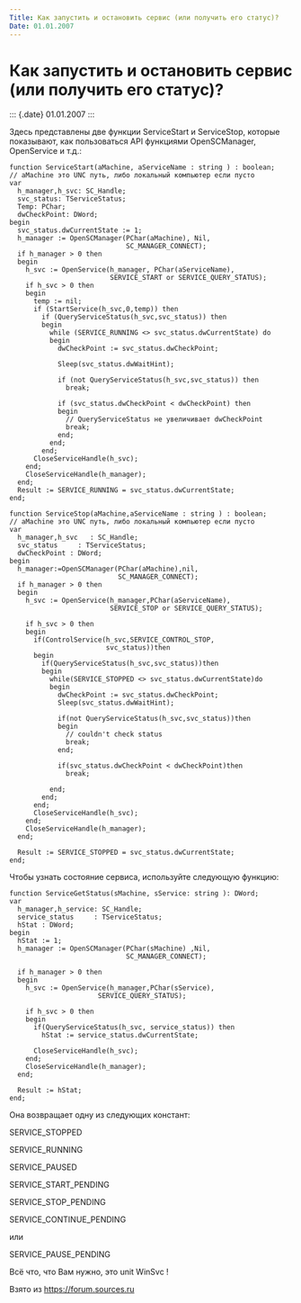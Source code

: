 ```yaml
---
Title: Как запустить и остановить сервис (или получить его статус)?
Date: 01.01.2007
---
```


Как запустить и остановить сервис (или получить его статус)?
============================================================

::: {.date}
01.01.2007
:::

Здесь представлены две функции ServiceStart и ServiceStop, которые
показывают, как пользоваться API функциями OpenSCManager, OpenService и
т.д.:

    function ServiceStart(aMachine, aServiceName : string ) : boolean; 
    // aMachine это UNC путь, либо локальный компьютер если пусто
    var 
      h_manager,h_svc: SC_Handle; 
      svc_status: TServiceStatus; 
      Temp: PChar; 
      dwCheckPoint: DWord; 
    begin 
      svc_status.dwCurrentState := 1; 
      h_manager := OpenSCManager(PChar(aMachine), Nil, 
                                 SC_MANAGER_CONNECT); 
      if h_manager > 0 then 
      begin 
        h_svc := OpenService(h_manager, PChar(aServiceName), 
                             SERVICE_START or SERVICE_QUERY_STATUS); 
        if h_svc > 0 then 
        begin 
          temp := nil; 
          if (StartService(h_svc,0,temp)) then 
            if (QueryServiceStatus(h_svc,svc_status)) then 
            begin 
              while (SERVICE_RUNNING <> svc_status.dwCurrentState) do 
              begin 
                dwCheckPoint := svc_status.dwCheckPoint; 
     
                Sleep(svc_status.dwWaitHint); 
     
                if (not QueryServiceStatus(h_svc,svc_status)) then 
                  break; 
     
                if (svc_status.dwCheckPoint < dwCheckPoint) then 
                begin 
                  // QueryServiceStatus не увеличивает dwCheckPoint 
                  break; 
                end; 
              end; 
            end; 
          CloseServiceHandle(h_svc); 
        end; 
        CloseServiceHandle(h_manager); 
      end; 
      Result := SERVICE_RUNNING = svc_status.dwCurrentState; 
    end; 

    function ServiceStop(aMachine,aServiceName : string ) : boolean; 
    // aMachine это UNC путь, либо локальный компьютер если пусто
    var 
      h_manager,h_svc   : SC_Handle; 
      svc_status     : TServiceStatus; 
      dwCheckPoint : DWord; 
    begin 
      h_manager:=OpenSCManager(PChar(aMachine),nil, 
                               SC_MANAGER_CONNECT); 
      if h_manager > 0 then 
      begin 
        h_svc := OpenService(h_manager,PChar(aServiceName), 
                             SERVICE_STOP or SERVICE_QUERY_STATUS); 
     
        if h_svc > 0 then 
        begin 
          if(ControlService(h_svc,SERVICE_CONTROL_STOP, 
                            svc_status))then 
          begin 
            if(QueryServiceStatus(h_svc,svc_status))then 
            begin 
              while(SERVICE_STOPPED <> svc_status.dwCurrentState)do 
              begin 
                dwCheckPoint := svc_status.dwCheckPoint; 
                Sleep(svc_status.dwWaitHint); 
     
                if(not QueryServiceStatus(h_svc,svc_status))then 
                begin 
                  // couldn't check status 
                  break; 
                end; 
     
                if(svc_status.dwCheckPoint < dwCheckPoint)then 
                  break; 
     
              end; 
            end; 
          end; 
          CloseServiceHandle(h_svc); 
        end; 
        CloseServiceHandle(h_manager); 
      end; 
     
      Result := SERVICE_STOPPED = svc_status.dwCurrentState; 
    end; 

Чтобы узнать состояние сервиса, используйте следующую функцию:

    function ServiceGetStatus(sMachine, sService: string ): DWord; 
    var 
      h_manager,h_service: SC_Handle; 
      service_status     : TServiceStatus; 
      hStat : DWord; 
    begin 
      hStat := 1; 
      h_manager := OpenSCManager(PChar(sMachine) ,Nil, 
                                 SC_MANAGER_CONNECT); 
     
      if h_manager > 0 then 
      begin 
        h_svc := OpenService(h_manager,PChar(sService), 
                          SERVICE_QUERY_STATUS); 
     
        if h_svc > 0 then 
        begin 
          if(QueryServiceStatus(h_svc, service_status)) then 
            hStat := service_status.dwCurrentState; 
     
          CloseServiceHandle(h_svc); 
        end; 
        CloseServiceHandle(h_manager); 
      end; 
     
      Result := hStat; 
    end; 
     

Она возвращает одну из следующих констант:

SERVICE\_STOPPED

SERVICE\_RUNNING

SERVICE\_PAUSED

SERVICE\_START\_PENDING

SERVICE\_STOP\_PENDING

SERVICE\_CONTINUE\_PENDING

или

SERVICE\_PAUSE\_PENDING

Всё что, что Вам нужно, это unit WinSvc !

Взято из <https://forum.sources.ru>
